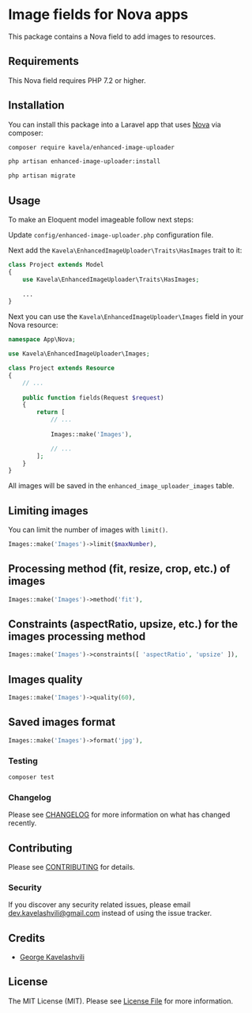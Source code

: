 # Image fields for Nova apps

This package contains a Nova field to add images to resources.

## Requirements

This Nova field requires PHP 7.2 or higher.

## Installation

You can install this package into a Laravel app that uses [Nova](https://nova.laravel.com) via composer:

```bash
composer require kavela/enhanced-image-uploader
```

```bash
php artisan enhanced-image-uploader:install
```

```bash
php artisan migrate
```

## Usage

To make an Eloquent model imageable follow next steps:

Update `config/enhanced-image-uploader.php` configuration file.

Next add the `Kavela\EnhancedImageUploader\Traits\HasImages` trait to it:

```php
class Project extends Model
{
    use Kavela\EnhancedImageUploader\Traits\HasImages;
    
    ...
}
```

Next you can use the `Kavela\EnhancedImageUploader\Images` field in your Nova resource:

```php
namespace App\Nova;

use Kavela\EnhancedImageUploader\Images;

class Project extends Resource
{
    // ...
    
    public function fields(Request $request)
    {
        return [
            // ...
            
            Images::make('Images'),

            // ...
        ];
    }
}
```

All images will be saved in the `enhanced_image_uploader_images` table.

## Limiting images

You can limit the number of images with `limit()`.

```php
Images::make('Images')->limit($maxNumber),
```

## Processing method (fit, resize, crop, etc.) of images

```php
Images::make('Images')->method('fit'),
```

## Constraints (aspectRatio, upsize, etc.) for the images processing method

```php
Images::make('Images')->constraints([ 'aspectRatio', 'upsize' ]),
```

## Images quality

```php
Images::make('Images')->quality(60),
```

## Saved images format

```php
Images::make('Images')->format('jpg'),
```

### Testing

``` bash
composer test
```

### Changelog

Please see [CHANGELOG](CHANGELOG.md) for more information on what has changed recently.

## Contributing

Please see [CONTRIBUTING](CONTRIBUTING.md) for details.

### Security

If you discover any security related issues, please email dev.kavelashvili@gmail.com instead of using the issue tracker.

## Credits

- [George Kavelashvili](https://github.com/kavela)

## License

The MIT License (MIT). Please see [License File](LICENSE.md) for more information.
